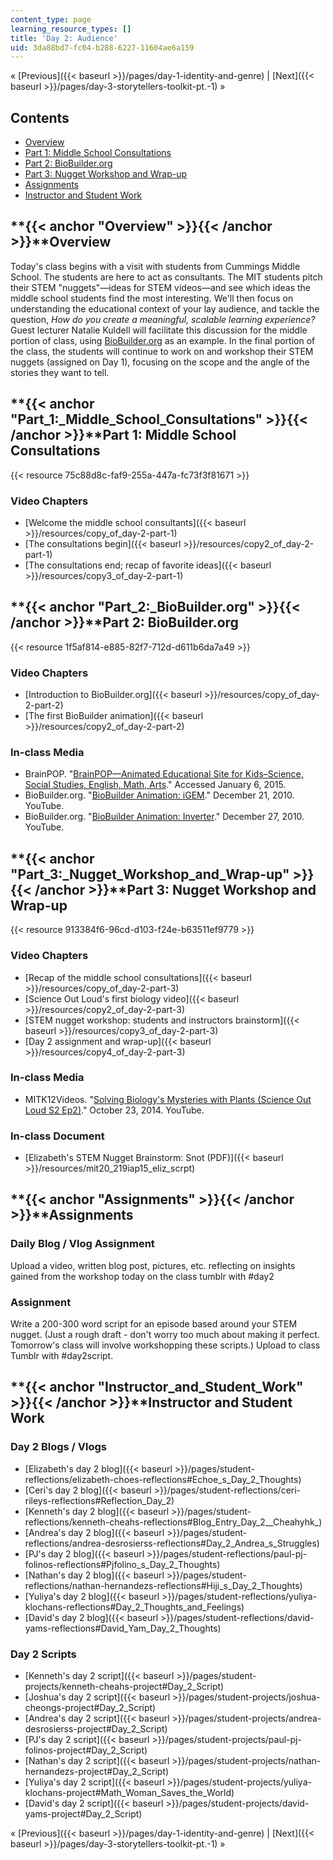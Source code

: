 ```yaml
---
content_type: page
learning_resource_types: []
title: 'Day 2: Audience'
uid: 3da88bd7-fc04-b288-6227-11604ae6a159
---
```


« [Previous]({{< baseurl >}}/pages/day-1-identity-and-genre) | [Next]({{< baseurl >}}/pages/day-3-storytellers-toolkit-pt.-1) »

Contents
--------

*   [Overview](#Overview)
*   [Part 1: Middle School Consultations](#Part_1:_Middle_School_Consultations)
*   [Part 2: BioBuilder.org](#Part_2:_BioBuilder.org)
*   [Part 3: Nugget Workshop and Wrap-up](#Part_3:_Nugget_Workshop_and_Wrap-up)
*   [Assignments](#Assignments)
*   [Instructor and Student Work](#Instructor_and_Student_Work)

**{{< anchor "Overview" >}}{{< /anchor >}}**Overview
----------------------------------------------------

Today's class begins with a visit with students from Cummings Middle School. The students are here to act as consultants. The MIT students pitch their STEM "nuggets"—ideas for STEM videos—and see which ideas the middle school students find the most interesting. We'll then focus on understanding the educational context of your lay audience, and tackle the question, _How do you create a meaningful, scalable learning experience?_ Guest lecturer Natalie Kuldell will facilitate this discussion for the middle portion of class, using [BioBuilder.org](http://biobuilder.org/) as an example. In the final portion of the class, the students will continue to work on and workshop their STEM nuggets (assigned on Day 1), focusing on the scope and the angle of the stories they want to tell.

**{{< anchor "Part_1:_Middle_School_Consultations" >}}{{< /anchor >}}**Part 1: Middle School Consultations
----------------------------------------------------------------------------------------------------------

{{< resource 75c88d8c-faf9-255a-447a-fc73f3f81671 >}}

### Video Chapters

*   [Welcome the middle school consultants]({{< baseurl >}}/resources/copy_of_day-2-part-1)
*   [The consultations begin]({{< baseurl >}}/resources/copy2_of_day-2-part-1)
*   [The consultations end; recap of favorite ideas]({{< baseurl >}}/resources/copy3_of_day-2-part-1)

**{{< anchor "Part_2:_BioBuilder.org" >}}{{< /anchor >}}**Part 2: BioBuilder.org
--------------------------------------------------------------------------------

{{< resource 1f5af814-e885-82f7-712d-d611b6da7a49 >}}

### Video Chapters

*   [Introduction to BioBuilder.org]({{< baseurl >}}/resources/copy_of_day-2-part-2)
*   [The first BioBuilder animation]({{< baseurl >}}/resources/copy2_of_day-2-part-2)

### In-class Media

*   BrainPOP. "[BrainPOP—Animated Educational Site for Kids–Science, Social Studies, English, Math, Arts](https://www.brainpop.com/)." Accessed January 6, 2015.
*   BioBuilder.org. "[BioBuilder Animation: iGEM](https://youtu.be/5HXrrN7mV0A)." December 21, 2010. YouTube.
*   BioBuilder.org. "[BioBuilder Animation: Inverter](https://youtu.be/ER2wz3I-2KU)." December 27, 2010. YouTube.

**{{< anchor "Part_3:_Nugget_Workshop_and_Wrap-up" >}}{{< /anchor >}}**Part 3: Nugget Workshop and Wrap-up
----------------------------------------------------------------------------------------------------------

{{< resource 913384f6-96cd-d103-f24e-b63511ef9779 >}}

### Video Chapters

*   [Recap of the middle school consultations]({{< baseurl >}}/resources/copy_of_day-2-part-3)
*   [Science Out Loud's first biology video]({{< baseurl >}}/resources/copy2_of_day-2-part-3)
*   [STEM nugget workshop: students and instructors brainstorm]({{< baseurl >}}/resources/copy3_of_day-2-part-3)
*   [Day 2 assignment and wrap-up]({{< baseurl >}}/resources/copy4_of_day-2-part-3)

### In-class Media

*   MITK12Videos. "[Solving Biology's Mysteries with Plants (Science Out Loud S2 Ep2)](https://youtu.be/K9mhXBOhuHU)." October 23, 2014. YouTube.

### In-class Document

*   [Elizabeth's STEM Nugget Brainstorm: Snot (PDF)]({{< baseurl >}}/resources/mit20_219iap15_eliz_scrpt)

**{{< anchor "Assignments" >}}{{< /anchor >}}**Assignments
----------------------------------------------------------

### Daily Blog / Vlog Assignment

Upload a video, written blog post, pictures, etc. reflecting on insights gained from the workshop today on the class tumblr with #day2

### Assignment

Write a 200-300 word script for an episode based around your STEM nugget. (Just a rough draft - don't worry too much about making it perfect. Tomorrow's class will involve workshopping these scripts.) Upload to class Tumblr with #day2script.

**{{< anchor "Instructor_and_Student_Work" >}}{{< /anchor >}}**Instructor and Student Work
------------------------------------------------------------------------------------------

### Day 2 Blogs / Vlogs

*   [Elizabeth's day 2 blog]({{< baseurl >}}/pages/student-reflections/elizabeth-choes-reflections#Echoe_s_Day_2_Thoughts)
*   [Ceri's day 2 blog]({{< baseurl >}}/pages/student-reflections/ceri-rileys-reflections#Reflection_Day_2)
*   [Kenneth's day 2 blog]({{< baseurl >}}/pages/student-reflections/kenneth-cheahs-reflections#Blog_Entry_Day_2__Cheahyhk_)
*   [Andrea's day 2 blog]({{< baseurl >}}/pages/student-reflections/andrea-desrosierss-reflections#Day_2_Andrea_s_Struggles)
*   [PJ's day 2 blog]({{< baseurl >}}/pages/student-reflections/paul-pj-folinos-reflections#Pjfolino_s_Day_2_Thoughts)
*   [Nathan's day 2 blog]({{< baseurl >}}/pages/student-reflections/nathan-hernandezs-reflections#Hiji_s_Day_2_Thoughts)
*   [Yuliya's day 2 blog]({{< baseurl >}}/pages/student-reflections/yuliya-klochans-reflections#Day_2_Thoughts_and_Feelings)
*   [David's day 2 blog]({{< baseurl >}}/pages/student-reflections/david-yams-reflections#David_Yam_Day_2_Thoughts)

### Day 2 Scripts

*   [Kenneth's day 2 script]({{< baseurl >}}/pages/student-projects/kenneth-cheahs-project#Day_2_Script)
*   [Joshua's day 2 script]({{< baseurl >}}/pages/student-projects/joshua-cheongs-project#Day_2_Script)
*   [Andrea's day 2 script]({{< baseurl >}}/pages/student-projects/andrea-desrosierss-project#Day_2_Script)
*   [PJ's day 2 script]({{< baseurl >}}/pages/student-projects/paul-pj-folinos-project#Day_2_Script)
*   [Nathan's day 2 script]({{< baseurl >}}/pages/student-projects/nathan-hernandezs-project#Day_2_Script)
*   [Yuliya's day 2 script]({{< baseurl >}}/pages/student-projects/yuliya-klochans-project#Math_Woman_Saves_the_World)
*   [David's day 2 script]({{< baseurl >}}/pages/student-projects/david-yams-project#Day_2_Script)

« [Previous]({{< baseurl >}}/pages/day-1-identity-and-genre) | [Next]({{< baseurl >}}/pages/day-3-storytellers-toolkit-pt.-1) »